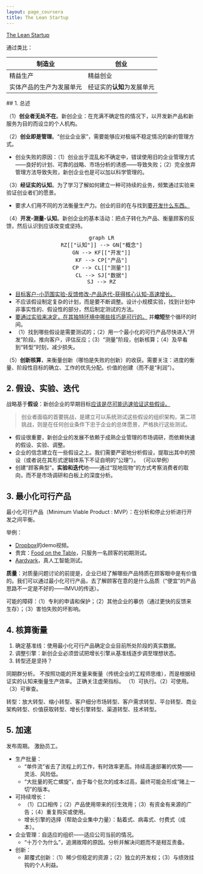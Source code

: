 ```yaml
---
layout: page_coursera
title: The Lean Startup
---
```


[The Lean Startup](https://en.wikipedia.org/wiki/The_Lean_Startup)


通过类比：

| 制造业 | 创业  |
|------|------------|
| 精益生产 |  精益创业 |
| 实体产品的生产为发展单元 | 经证实的**认知**为发展单元 |

<p></p>
## 1. 总述

（1）**创业者无处不在**。新创企业：在充满不确定性的情况下，以开发新产品和新服务为目的而设立的个人机构。

（2）**创业即是管理**。“创业企业家”，需要能够应对极端不稳定情况的新的管理方式。
* 创业失败的原因：（1）创业出于混乱和不确定中，错误使用旧的企业管理方式——良好的计划、可靠的战略、市场分析的诱惑——导致失败；（2）完全放弃管理方法导致失败，新创企业也是可以加以科学管理的。

（3）**经证实的认知**。为了学习了解如何建立一种可持续的业务，频繁通过实验来验证创业者们的愿景。
  * 要求人们用不同的方法衡量生产力。创业的目的在与找到<u>要开发什么东西。</u>

（4）**开发-测量-认知**。新创企业的基本活动：把点子转化为产品、衡量顾客的反馈，然后认识到应该改变或坚持。
<div align="center"><pre class="mermaid">
graph LR
RZ[["认知"]] --> GN["概念"]
GN --> KF[["开发"]]
KF --> CP["产品"]
CP --> CL[["测量"]]
CL --> SJ["数据"]
SJ --> RZ
</pre></div>

* <u>目标客户-小范围实验-反馈修改-产品迭代-获得核心认知-高速增长。</u>
* 不应该假设制定复杂的计划，而是要不断调整。设计小规模实验，找到计划中非事实性的、假设性的部分，然后制定测试的方法。
* <u>要通过实验来决定，在其独特环境中哪些技巧是可行的。</u> 并**缩短**整个循环的时间。
* （1）找到哪些假设是需要测试的；（2）用一个最小化的可行产品尽快进入“开发”阶段。推向客户，评估反应；（3）“测量”阶段，创新核算；（4）及早看到“转型”时刻，减少损失。


（5）**创新核算**，来衡量创新（哪怕是失败的创新）的收获。需要关注：进度的衡量、阶段性目标的确立、工作的优先分配。价值的创建（而不是“利润”）。


## 2. 假设、实验、迭代

战略基于**假设**：新创企业的早期目标<u>应该是尽可能迅速验证这些假设。</u>
> 创业者面临的首要挑战，是建立可以系统测试这些假设的组织架构，第二项挑战，则是在任何创业条件下忠于企业的总体愿景，严格执行这些测试。

* 假设很重要，新创企业的发展不依赖于成熟企业管理的市场调研，而依赖快速的假设、实验、调整。
* 企业的信念建立在一些假设之上。我们需要严密地分析假设，提取出其中的预设（或者说在其形式逻辑体系下不证自明的“公理”）。  （可以举例）
* 创建“顾客典型”。**实验和迭代**地——通过“现地现物”的方式考察消费者的取向，而不是市场调研和白板上的深度分析。

## 3. 最小化可行产品

最小化可行产品（Minimum Viable Product : MVP）：在分析和停止分析进行开发之间平衡。

举例：
* [Dropbox](https://www.dropbox.com/home)的demo视频。
* 贵宾：[Food on the Table](https://foodonthetable.ca/)，只服务一名顾客的初期测试。
* [Aardvark](https://en.wikipedia.org/wiki/Aardvark_(search_engine))，真人工智能测试。

**质量**：对质量问题讨论的前提是，企业已经了解哪些产品特质在顾客眼中是有价值的。我们可以通过最小化可行产品，去了解顾客在意的是什么品质（“便宜”的产品思路不一定是不好的——IMVU的传送）。

可能的障碍：（1）专利的申请和保护；（2）其他企业的摹仿（通过更快的反馈来生存）；（3）害怕失败的坏影响。

## 4. 核算衡量
<p></p>

1. 确定基准线：使用最小化可行产品确定企业目前所处阶段的真实数据。
2. 调整引擎：新创企业必须尝试把增长引擎从基准线逐步调至理想状态。
3. 转型还是坚持？

同期群分析。
不按照功能的开发量来衡量（传统企业的工程师思维），而是根据经证实的认知来衡量生产效率。
正确关注虚荣指标。
（1）可执行。（2）可使用。（3）可审查。

转型：放大转型、缩小转型、客户细分市场转型、客户需求转型、平台转型、商业架构转型、价值获取转型、增长引擎转型、渠道转型、技术转型。

## 5. 加速

发布周期。
激励员工。

* 生产批量：
  * “单件流”省去了流程上的工作，有时效率更高。持续高速部署的优势——灵活、风险低。
  * “大批量的死亡螺旋”，由于每个批次的成本过高，最终可能会形成“赌上一切”的版本。
* 可持续增长：
  * （1）口口相传；（2）产品使用带来的衍生效用；（3）有资金有来源的广告；（4）重复购买或使用。
  * 增长引擎的选择（帮助企业集中力量）：黏着式、病毒式、付费式（成本）。
* 企业管理：自适应的组织——适应公司当前的情况。
  * “十万个为什么”，追溯故障的原因。分析并解决问题而不是相互责备。
* 创新：
  * 颠覆式创新：（1）稀少但稳定的资源；（2）独立的开发权；（3）与绩效挂钩的个人利益。
